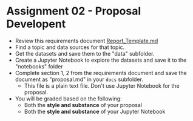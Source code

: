 # Assignment 02 - Proposal Developent

- Review this requirements document [Report_Template.md](Report_Template.md)
- Find a topic and data sources for that topic.
- Get the datasets and save them to the "data" subfolder.
- Create a Jupyter Notebook to explore the datasets and save it to the "notebooks" folder
- Complete section 1, 2 from the requirements document and save the document as "proposal.md" in your `docs` subfolder.
  - This file is a plain text file. Don't use Jupyter Notebook for the proposal.
- You will be graded based on the following:
  - Both the **style and substance** of your proposal
  - Both the **style and substance** of your Jupyter Notebook

